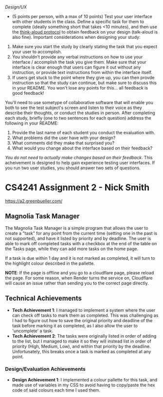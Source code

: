 *Design/UX*
- (5 points per person, with a max of 10 points) Test your user interface with other students in the class. Define a specific task for them to complete (ideally something short that takes <10 minutes), and then use the [think-aloud protocol](https://en.wikipedia.org/wiki/Think_aloud_protocol) to obtain feedback on your design (talk-aloud is also fine). Important considerations when designing your study:

1. Make sure you start the study by clearly stating the task that you expect your user to accomplish.
2. You shouldn't provide any verbal instructions on how to use your interface / accomplish the task you give them. Make sure that your interface is clear enough that users can figure it out without any instruction, or provide text instructions from within the interface itself. 
3. If users get stuck to the point where they give up, you can then provde instruction so that the study can continue, but make sure to discuss this in your README. You won't lose any points for this... all feedback is good feedback!

You'll need to use sometype of collaborative software that will enable you both to see the test subject's screen and listen to their voice as they describe their thoughts, or conduct the studies in person. After completing each study, briefly (one to two sentences for each question) address the following in your README:

1. Provide the last name of each student you conduct the evaluation with.
2. What problems did the user have with your design?
3. What comments did they make that surprised you?
4. What would you change about the interface based on their feedback?

*You do not need to actually make changes based on their feedback*. This acheivement is designed to help gain experience testing user interfaces. If you run two user studies, you should answer two sets of questions. 


# CS4241 Assignment 2 - Nick Smith

https://a2.greenbueller.com/

## Magnolia Task Manager
The Magnolia Task Manager is a simple program that allows the user to create a "task" for any point from the current time (setting one in the past is not supported), and have it listed by priority and by deadline. The user is able to mark off completed tasks with a checkbox at the end of the table on the Tasks page, while they can add more tasks on the home page.

If a task is due within 1 day and it is not marked as completed, it will turn to the highlight colour described in the pallette.

**NOTE**: If the page is offline and you go to a cloudflare page, please reload the page. For some reason, when Render turns the service on, Cloudflare will cause an issue rather than sending you to the correct page directly.

## Technical Achievements
- **Tech Achievement 1**: I managed to implement a system where the user can check off tasks to mark them as completed. This was challenging as I had to figure out how to save the original priority and deadline of the task before marking it as completed, as I also allow the user to 'uncomplete' a task.
- **Tech Achievement 2**: The tasks were originally listed in order of adding to the list, but I managed to make it so they will instead list in order of priority (High, Medium, Low), and within that priority by the deadline. Unfortunately, this breaks once a task is marked as completed at any point.

### Design/Evaluation Achievements
- **Design Achievement 1**: I implemented a colour pallette for this task, and made use of variables in my CSS to avoid having to copy/paste the hex code of said colours each time I used them.
